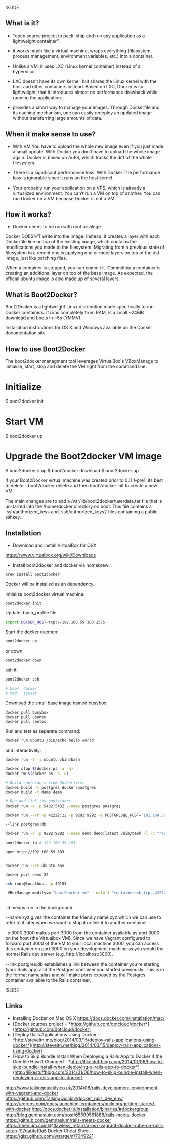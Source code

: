 !SLIDE

## What is it?

* "open source project to pack, ship and run any application as a lightweight container”. 
 
* it works much like a virtual machine, wraps everything (filesystem, process management, environment variables, etc.) 
into a container. 

* Unlike a VM, it uses LXC (Linux kernel container) instead of a hypervisor. 

* LXC doesn’t have its own kernel, but shares the Linux kernel with the host and other containers instead. Based on LXC, 
Docker is so lightweight, that it introduces almost no performance drawback while running the application.

* provides a smart way to manage your images. Through Dockerfile and its caching mechanism, one can easily redeploy 
an updated image without transferring large amounts of data.


## When it make sense to use?

* With VM You have to upload the whole new image even if you just made a small update. With Docker
you don’t have to upload the whole image again. Docker is based on AuFS, which tracks the diff of the whole filesystem.

* There is a significant performance loss. With Docker The performance loss is ignorable since it runs on the host kernel.

* Your probably run your application on a VPS, which is already a virtualized environment. 
You can’t run a VM on top of another. You can run Docker on a VM because Docker is not a VM

## How it works?

* Docker needs to be run with root privilege.

Docker DOESN’T write into the image. Instead, it creates a layer with each Dockerfile line on top of the existing image, 
which contains the modifications you made to the filesystem. Migrating from a previous state of filesystem to 
a recent one is applying one or more layers on top of the old image, just like patching files.

When a container is stopped, you can commit it. Committing a container is creating an additional layer on top 
of the base image. As expected, the official ubuntu image is also made up of several layers.

## What is Boot2Docker?

Boot2Docker is a lightweight Linux distribution made specifically to run Docker containers. It runs 
completely from RAM, is a small ~24MB download and boots in ~5s (YMMV).

Installation instructions for OS X and Windows available on the Docker documentation site.

## How to use Boot2Docker

The boot2docker managment tool leverages VirtualBox's VBoxManage to initialise, start, stop and delete 
the VM right from the command line.

# Initialize

$ boot2docker init

# Start VM

$ boot2docker up

# Upgrade the Boot2docker VM image

$ boot2docker stop
$ boot2docker download
$ boot2docker up

If your Boot2Docker virtual machine was created prior to 0.11.1-pre1, its best to delete - 
boot2docker delete and then boot2docker init to create a new VM.

The main changes are to add a /var/lib/boot2docker/userdata.tar file that is un-tarred 
into the /home/docker directory on boot. This file contains a .ssh/authorized_keys and .ssh/authorized_keys2 
files containing a public sshkey.

## Installation

* Download and install VirtualBox for OSX

https://www.virtualbox.org/wiki/Downloads

* Install boot2docker and docker via homebrew:

```bash
brew install boot2docker
```
Docker will be installed as an dependency.

Initialize boot2docker virtual machine:

```bash
boot2docker init
```

Update .bash_profile file:


```bash
export DOCKER_HOST=tcp://192.168.59.103:2375
```

Start the docker daemon:

```bash
boot2docker up
```

or down:

```bash
boot2docker down
```

ssh it:

```bash
boot2docker ssh

# User: docker
# Pwd:  tcuser
```

Download the small base image named busybox:

```bash
docker pull busybox
docker pull ubuntu
docker pull centos
```

Run and test as separate command:

```bash
docker run ubuntu /bin/echo hello world
```

and interactively:


```bash
docker run -t -i ubuntu /bin/bash
```

```bash
docker stop $(docker ps -a -q)
docker rm $(docker ps -a -q)

# Build containers from Dockerfiles
docker build -t postgres docker/postgres
docker build -t demo demo

# Run and link the containers
docker run -d -p 5432:5432 --name postgres postgres

docker run --rm -p 42222:22 -p 9292:9292 -e POSTGRESQL_HOST='192.168.59.103' --name demo demo:latest /bin/bash -l -c "rackup"

--link postgres:db

docker run -d -p 9292:9292 --name demo demo:latest /bin/bash -l -c "rackup"
``` 
 
```bash
boot2docker ip # 192.168.59.103

open http://192.168.59.103


docker run --rm ubuntu env

docker port demo 22

ssh root@localhost -p 49153

 VBoxManage modifyvm "boot2docker-vm" --natpf1 "containerssh,tcp,,42222,,42222"
 
```



-d means run in the background

--name xyz gives the container the friendly name xyz which we can use to refer to it later when we want to 
stop it or link it to another container

-p 3000:3000 makes port 3000 from the container available as port 3000 on the host (the Virtualbox VM). Since we have Vagrant configured to forward port 3000 of the VM to your local machine 3000, you can access this container on port 3000 on your development machine as you would the normal Rails dev server (e.g. http://localhost:3000).

--link postgres:db establishes a link between the container you're starting (your Rails app) and the 
Postgres container you started previously. This is in the format name:alias and will make ports exposed by the 
Postgres container available to the Rails container.



!SLIDE

## Links

* Installing Docker on Mac OS X https://docs.docker.com/installation/mac/
* [Docker sources project = *https://github.com/dotcloud/docker*](https://github.com/dotcloud/docker)
* [Deploy Rails Applications Using Docker - *http://steveltn.me/blog/2014/03/15/deploy-rails-applications-using-docker*](http://steveltn.me/blog/2014/03/15/deploy-rails-applications-using-docker)
* [How to Skip Bundle Install When Deploying a Rails App to Docker if the Gemfile Hasn’t Changed - *http://ilikestuffblog.com/2014/01/06/how-to-skip-bundle-install-when-deploying-a-rails-app-to-docker*](http://ilikestuffblog.com/2014/01/06/how-to-skip-bundle-install-when-deploying-a-rails-app-to-docker)


http://www.talkingquickly.co.uk/2014/06/rails-development-environment-with-vagrant-and-docker
https://github.com/TalkingQuickly/docker_rails_dev_env/
https://coreos.com/docs/launching-containers/building/getting-started-with-docker
http://docs.docker.io/installation/binaries/#dockergroup
http://blog.gemnasium.com/post/65599561888/rails-meets-docker
https://github.com/gemnasium/rails-meets-docker
https://medium.com/@flawless_retard/a-osx-vagrant-docker-ruby-on-rails-setup-117daf4ef0a5
Docker Cheat Sheet - https://gist.github.com/wsargent/7049221

